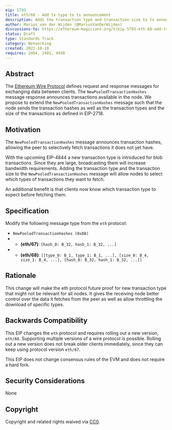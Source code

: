 ```yaml
---
eip: 5793
title: eth/68 - Add tx type to tx announcement
description: Adds the transaction type and transaction size to tx announcement messages in the wire protocol
author: Marius van der Wijden (@MariusVanDerWijden)
discussions-to: https://ethereum-magicians.org/t/eip-5793-eth-68-add-transaction-type-to-tx-announcement/11364
status: Draft
type: Standards Track
category: Networking
created: 2022-10-18
requires: 2464, 2481, 4938
---
```


## Abstract

The [Ethereum Wire Protocol](https://github.com/ethereum/devp2p/tree/master/caps/eth.md) defines request and response messages for exchanging data between clients. The `NewPooledTransactionHashes` message response announces transactions available in the node. We propose to extend the `NewPooledTransactionHashes` message such that the node sends the transaction hashes as well as the transaction types and the size of the transactions as defined in EIP-2718.

## Motivation

The `NewPooledTransactionHashes` message announces transaction hashes, allowing the peer to selectively fetch transactions it does not yet have.

With the upcoming EIP-4844 a new transaction type is introduced for blob transactions. Since they are large, broadcasting them will increase bandwidth requirements. Adding the transaction type and the transaction size to the `NewPooledTransactionHashes` message will allow nodes to select which types of transactions they want to fetch.

An additional benefit is that clients now know which transaction type to expect before fetching them.

## Specification

Modify the following message type from the `eth` protocol:

* `NewPooledTransactionHashes (0x08)`
* * **(eth/67)**: `[hash_0: B_32, hash_1: B_32, ...]`
* * **(eth/68)**: `[[type_0: B_1, type_1: B_1, ...], [size_0: B_4, size_1: B_4, ...], [hash_0: B_32, hash_1: B_32, ...]]`

## Rationale
This change will make the eth protocol future proof for new transaction type that might not be relevant for all nodes. It gives the receiving node better control over the data it fetches from the peer as well as allow throttling the download of specific types.

## Backwards Compatibility

This EIP changes the `eth` protocol and requires rolling out a new version, `eth/68`. Supporting multiple versions of a wire protocol is possible. Rolling out a new version does not break older clients immediately, since they can keep using protocol version `eth/67`.

This EIP does not change consensus rules of the EVM and does not require a hard fork.

## Security Considerations

None

## Copyright
Copyright and related rights waived via [CC0](https://creativecommons.org/publicdomain/zero/1.0/).


